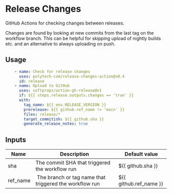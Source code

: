 # Release Changes 

GitHub Actions for checking changes between releases.

Changes are found by looking at new commits from the last tag on the workflow branch. This can be helpful for skipping upload of nightly builds etc. and an alternative to always uploading on push.

## Usage

```yml
    - name: Check for release changes
      uses: polytech-com/release-changes-action@v0.4
      id: release
    - name: Upload to GitHub
      uses: softprops/action-gh-release@v1
      if: ${{ steps.release.outputs.changes == 'true' }}
      with:
        tag_name: ${{ env.RELEASE_VERSION }}
        prerelease: ${{ github.ref_name != 'main' }}
        files: release/*
        target_commitish: ${{ github.sha }}
        generate_release_notes: true
```

## Inputs

| Name | Description | Default value |
| --- | --- | --- |
| sha | The commit SHA that triggered the workflow run | ${{ github.sha }} |
| ref_name | The branch or tag name that triggered the workflow run | ${{ github.ref_name }} |
